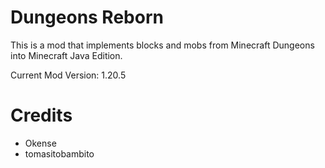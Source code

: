 # Dungeons Reborn
This is a mod that implements blocks and mobs from Minecraft Dungeons into Minecraft Java Edition.

Current Mod Version: 1.20.5
# Credits
- Okense
- tomasitobambito
